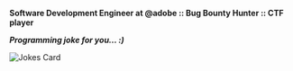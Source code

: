 **Software Development Engineer at @adobe :: Bug Bounty Hunter :: CTF player**



***Programming joke for you... :)***

![Jokes Card](https://readme-jokes.vercel.app/api)
